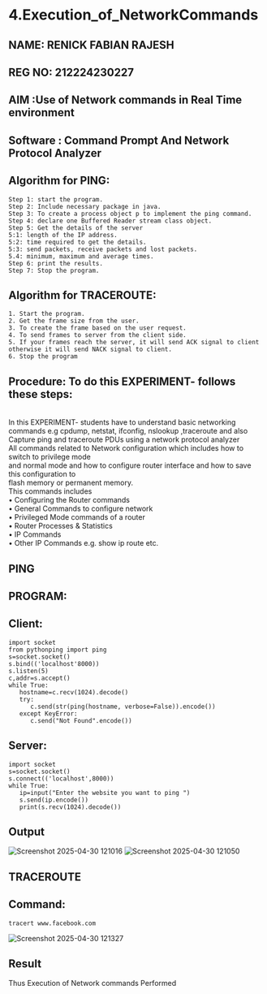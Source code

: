# 4.Execution_of_NetworkCommands
## NAME: RENICK FABIAN RAJESH
## REG NO: 212224230227
## AIM :Use of Network commands in Real Time environment
## Software : Command Prompt And Network Protocol Analyzer
## Algorithm for PING:
```
Step 1: start the program.
Step 2: Include necessary package in java.
Step 3: To create a process object p to implement the ping command.
Step 4: declare one Buffered Reader stream class object.
Step 5: Get the details of the server
5:1: length of the IP address.
5:2: time required to get the details.
5:3: send packets, receive packets and lost packets.
5.4: minimum, maximum and average times.
Step 6: print the results.
Step 7: Stop the program.
```
## Algorithm for TRACEROUTE:
```
1. Start the program.
2. Get the frame size from the user.
3. To create the frame based on the user request.
4. To send frames to server from the client side.
5. If your frames reach the server, it will send ACK signal to client otherwise it will send NACK signal to client.
6. Stop the program
```
## Procedure: To do this EXPERIMENT- follows these steps:
<BR>
In this EXPERIMENT- students have to understand basic networking commands e.g cpdump, netstat, ifconfig, nslookup ,traceroute and also Capture ping and traceroute PDUs using a network protocol analyzer 
<BR>
All commands related to Network configuration which includes how to switch to privilege mode
<BR>
and normal mode and how to configure router interface and how to save this configuration to
<BR>
flash memory or permanent memory.
<BR>
This commands includes
<BR>
• Configuring the Router commands
<BR>
• General Commands to configure network
<BR>
• Privileged Mode commands of a router 
<BR>
• Router Processes & Statistics
<BR>
• IP Commands
<BR>
• Other IP Commands e.g. show ip route etc.
<BR>

## PING
## PROGRAM:
## Client: 
```
import socket
from pythonping import ping
s=socket.socket()
s.bind(('localhost'8000))
s.listen(5)
c,addr=s.accept()
while True:
   hostname=c.recv(1024).decode()
   try:
      c.send(str(ping(hostname, verbose=False)).encode())
   except KeyError:
      c.send("Not Found".encode())
```
## Server: 
```
import socket
s=socket.socket()
s.connect(('localhost',8000))
while True:
   ip=input("Enter the website you want to ping ")
   s.send(ip.encode())
   print(s.recv(1024).decode())
```

## Output
![Screenshot 2025-04-30 121016](https://github.com/user-attachments/assets/806720d0-224e-4925-a651-ae9d3e860a9d)
![Screenshot 2025-04-30 121050](https://github.com/user-attachments/assets/dbb061f1-3f0e-4e73-add7-1b4be74dcabb)
## TRACEROUTE
## Command:
```
tracert www.facebook.com
```
![Screenshot 2025-04-30 121327](https://github.com/user-attachments/assets/a5e3d36b-4b4c-40e6-a5ff-73a27f4e4b3c)


## Result
Thus Execution of Network commands Performed 
